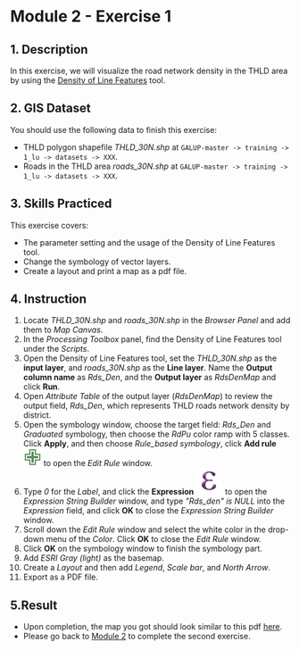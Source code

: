 # Module 2 - Exercise 1

## 1. Description

In this exercise, we will visualize the road network density in the THLD area by using the [Density of Line Features](https://github.com/SERVIR-WA/GALUP/blob/master/training/1_lu/modules/module2.md#21-density-of-line-features) tool.

## 2. GIS Dataset

You should use the following data to finish this exercise:
- THLD polygon shapefile _THLD\_30N.shp_ at
`GALUP-master -> training -> 1_lu -> datasets -> XXX`.
- Roads in the THLD area _roads\_30N.shp_  at `GALUP-master -> training -> 1_lu -> datasets -> XXX`.

## 3. Skills Practiced

This exercise covers:

- The parameter setting and the usage of the Density of Line Features tool.
- Change the symbology of vector layers.
- Create a layout and print a map as a pdf file.

## 4. Instruction

1. Locate _THLD\_30N.shp_ and _roads\_30N.shp_ in the _Browser Panel_ and add them to
   _Map Canvas_.
2. In the _Processing Toolbox_ panel, find the Density of Line Features tool under the _Scripts_.
3. Open the Density of Line Features tool, set the _THLD\_30N.shp_ as the **input layer**, and _roads\_30N.shp_ as the **Line layer**. Name the **Output column name** as _Rds\_Den_, and the **Output layer** as _RdsDenMap_ and click **Run**.
4. Open _Attribute Table_ of the output layer (_RdsDenMap_) to review the output field, _Rds\_Den_, which represents THLD roads network density
   by district.
5. Open the symbology window, choose the target field: _Rds\_Den_ and _Graduated_ symbology, then choose the _RdPu_ color ramp with 5 classes. Click **Apply**, and then choose _Rule\_based symbology_, click **Add rule** ![addrule](../../../images/M2E1/symbologyAdd.svg) to open the _Edit Rule_ window.
6. Type _0_ for the _Label_, and click the **Expression** ![expre](../../../images/M2E1/mIconExpression.svg) to open the _Expression String Builder_ window, and type _"Rds\_den" is NULL_ into the _Expression_ field, and click **OK** to close the _Expression String Builder_ window.
7. Scroll down the _Edit Rule_ window and select the white color in the drop-down menu of the _Color_. Click **OK** to close the _Edit Rule_ window.
8. Click **OK** on the symbology window to finish the symbology part.
9. Add _ESRI Gray (light)_ as the basemap.
10. Create a _Layout_ and then add _Legend_, _Scale bar_, and _North Arrow_.
11. Export as a PDF file.

## 5.Result

- Upon completion, the map you got should look similar to this pdf
  [here](../pdf_download/M2E1_RdsDenMap.pdf).
- Please go back to
  [Module 2](https://github.com/SERVIR-WA/GALUP/blob/master/training/1_lu/modules/module2.md#3-exercises) to complete the second exercise.
